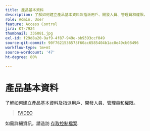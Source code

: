 ```yaml
---
title: 產品基本資料
description: 了解如何建立產品基本資料及指派用戶、開發人員、管理員和權限。
role: Admin, User
feature: Access Control
jira: KT-7924
thumbnail: 336081.jpg
exl-id: f29d8a20-9af9-4f87-949e-bb9393ccf049
source-git-commit: 90f7621536573f60ac6585404b1ac0e49cb08496
workflow-type: tm+mt
source-wordcount: '47'
ht-degree: 80%

---
```


# 產品基本資料

了解如何建立產品基本資料及指派用戶、開發人員、管理員和權限。

>[!VIDEO](https://video.tv.adobe.com/v/336081?quality=12&learn=on)

如需詳細資訊，請造訪 [存取控制檔案](https://experienceleague.adobe.com/docs/experience-platform/access-control/home.html?lang=zh-Hant).